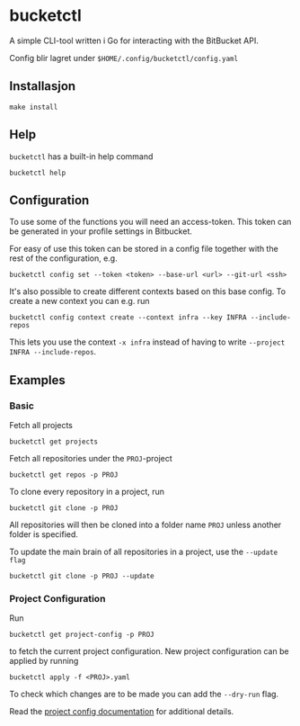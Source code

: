# bucketctl

A simple CLI-tool written i Go for interacting with the BitBucket API.

Config blir lagret under `$HOME/.config/bucketctl/config.yaml`

## Installasjon

```shell
make install
```

## Help

`bucketctl` has a built-in help command

```shell 
bucketctl help
```

## Configuration

To use some of the functions you will need an access-token.
This token can be generated in your profile settings in Bitbucket.

For easy of use this token can be stored in a config file together with the rest of the configuration, e.g.

```shell
bucketctl config set --token <token> --base-url <url> --git-url <ssh>
```

It's also possible to create different contexts based on this base config.
To create a new context you can e.g. run

```shell
bucketctl config context create --context infra --key INFRA --include-repos
```

This lets you use the context `-x infra` instead of having to write `--project INFRA --include-repos`.

## Examples

### Basic

Fetch all projects

```shell
bucketctl get projects
```

Fetch all repositories under the `PROJ`-project

```shell
bucketctl get repos -p PROJ
```

To clone every repository in a project, run

```shell
bucketctl git clone -p PROJ
```

All repositories will then be cloned into a folder name `PROJ` unless another folder is specified.

To update the main brain of all repositories in a project, use the `--update flag`

```shell
bucketctl git clone -p PROJ --update
```

### Project Configuration

Run

```shell
bucketctl get project-config -p PROJ
```

to fetch the current project configuration.
New project configuration can be applied by running

```shell
bucketctl apply -f <PROJ>.yaml
```

To check which changes are to be made you can add the `--dry-run` flag.

Read the [project config documentation](./docs/PROJECT_CONFIG.md) for additional details.
